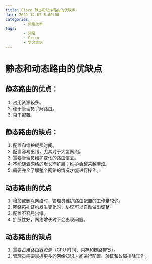 ```yaml
---
title: Cisco 静态和动态路由的优缺点
date: 2021-12-07 6:00:00
categories:
        - 网络技术
tags:
        - 网络
        - Cisco
        - 学习笔记
---
```


# 静态和动态路由的优缺点

## 静态路由的优点：

1. 占用资源较多。
2. 便于管理员了解路由。
3. 易于配置。

## 静态路由的缺点：

1. 配置和维护耗费时间。
2. 配置容易出错，尤其对于大型网络。
3. 需要管理员维护变化的路由信息。
4. 不能随着网络的增长而扩展；维护会越来越麻烦。
5. 需要完全了解整个网络的情况才能进行操作。

## 动态路由的优点

1. 增加或删除网络时，管理员维护路由配置的工作量较少。
2. 网络拓扑结构发生变化时，协议可以自动做出调整。
3. 配置不容易出错。
4. 扩展性好，网络增长时不会出现问题。

## 动态路由的缺点

1. 需要占用路由器资源（CPU 时间、内存和链路带宽）。
2. 管理员需要掌握更多的网络知识才能进行配置、验证和故障排除工作。
